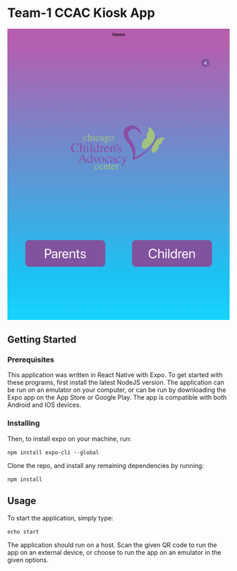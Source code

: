 # Team-1 CCAC Kiosk App
![Homepage](home.PNG) 
## Getting Started
### Prerequisites
This application was written in React Native with Expo. To get started with these programs, first install the latest NodeJS version. The application can be run on an emulator on your computer, or can be run by downloading the Expo app on the App Store or Google Play. The app is compatible with both Android and IOS devices. 

### Installing 
Then, to install expo on your machine, run: 
```
npm install expo-cli --global
```
Clone the repo, and install any remaining dependencies by running:
```
npm install
``` 

## Usage
To start the application, simply type:
```
echo start
```
The application should run on a host. Scan the given QR code to run the app on an external device, or choose to run the app on an emulator in the given options. 

